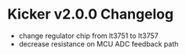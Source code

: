# Kicker v2.0.0 Changelog

 - change regulator chip from lt3751 to lt3757
 - decrease resistance on MCU ADC feedback path
